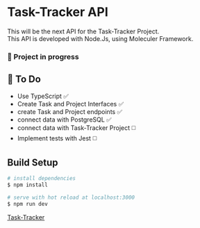 # Task-Tracker API

This will be the next API for the Task-Tracker Project. <br>
This API is developed with Node.Js, using Moleculer Framework.

### 🚧 Project in progress

## 📝 To Do

* Use TypeScript ✅
* Create Task and Project Interfaces ✅
* create Task and Project endpoints ✅
* connect data with PostgreSQL ✅
* connect data with Task-Tracker Project ◻️
* Implement tests with Jest ◻️

## Build Setup

```bash
# install dependencies
$ npm install

# serve with hot reload at localhost:3000
$ npm run dev
```

[Task-Tracker](https://task-tracker-vue.vercel.app/#/)
